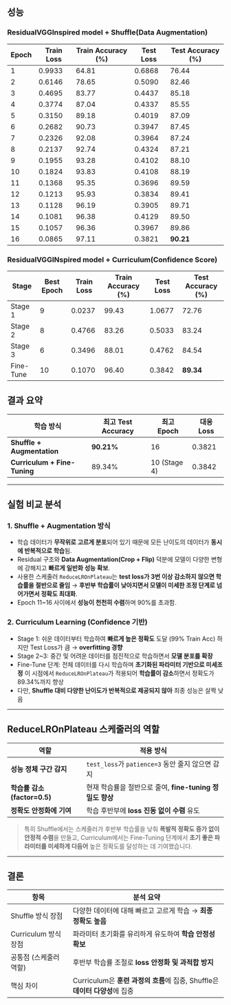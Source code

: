 ## 성능

### ResidualVGGInspired model + Shuffle(Data Augmentation)
| Epoch | Train Loss | Train Accuracy (%) | Test Loss | Test Accuracy (%) |
|-------|------------|---------------------|-----------|--------------------|
| 1     | 0.9933     | 64.81               | 0.6868    | 76.44              |
| 2     | 0.6146     | 78.65               | 0.5090    | 82.46              |
| 3     | 0.4695     | 83.77               | 0.4437    | 85.18              |
| 4     | 0.3774     | 87.04               | 0.4337    | 85.55              |
| 5     | 0.3150     | 89.18               | 0.4019    | 87.09              |
| 6     | 0.2682     | 90.73               | 0.3947    | 87.45              |
| 7     | 0.2326     | 92.08               | 0.3964    | 87.24              |
| 8     | 0.2137     | 92.74               | 0.4324    | 87.21              |
| 9     | 0.1955     | 93.28               | 0.4102    | 88.10              |
| 10    | 0.1824     | 93.83               | 0.4108    | 88.19              |
| 11    | 0.1368     | 95.35               | 0.3696    | 89.59              |
| 12    | 0.1213     | 95.93               | 0.3834    | 89.41              |
| 13    | 0.1128     | 96.19               | 0.3905    | 89.71              |
| 14    | 0.1081     | 96.38               | 0.4129    | 89.50              |
| 15    | 0.1057     | 96.36               | 0.3967    | 89.86              |
| 16    | 0.0865     | 97.11               | 0.3821    | **90.21**          |

### ResidualVGGINspired model + Curriculum(Confidence Score)

| Stage      | Best Epoch | Train Loss | Train Accuracy (%) | Test Loss | Test Accuracy (%) |
|------------|------------|-------------|---------------------|-----------|--------------------|
| Stage 1    | 9          | 0.0237      | 99.43               | 1.0677    | 72.76              |
| Stage 2    | 8          | 0.4766      | 83.26               | 0.5033    | 83.24              |
| Stage 3    | 6          | 0.3496      | 88.01               | 0.4762    | 84.54              |
| Fine-Tune  | 10         | 0.1070      | 96.40               | 0.3842    | **89.34**          |

## 결과 요약

| 학습 방식                        | 최고 Test Accuracy | 최고 Epoch     | 대응 Loss |
| ---------------------------- | ---------------- | ------------ | ------- |
| **Shuffle + Augmentation**   | **90.21%**       | 16           | 0.3821  |
| **Curriculum + Fine-Tuning** | 89.34%           | 10 (Stage 4) | 0.3842  |

---

## 실험 비교 분석

### 1. **Shuffle + Augmentation 방식**

* 학습 데이터가 **무작위로 고르게 분포**되어 있기 때문에 모든 난이도의 데이터가 **동시에 반복적으로 학습**됨.
* Residual 구조와 **Data Augmentation(Crop + Flip)** 덕분에 모델이 다양한 변형에 강해지고 **빠르게 일반화 성능 확보**.
* 사용한 스케줄러 `ReduceLROnPlateau`는 **test loss가 3번 이상 감소하지 않으면 학습률을 절반으로 줄임** →
  **후반부 학습률이 낮아지면서 모델이 미세한 조정 단계로 넘어가면서 정확도 최대화**.
* Epoch 11\~16 사이에서 **성능이 천천히 수렴**하며 90%를 초과함.

### 2. **Curriculum Learning (Confidence 기반)**

* Stage 1: 쉬운 데이터부터 학습하여 **빠르게 높은 정확도** 도달 (99% Train Acc)
  하지만 Test Loss가 큼 → **overfitting 경향**
* Stage 2\~3: 중간 및 어려운 데이터를 점진적으로 학습하면서 **모델 분포를 확장**
* Fine-Tune 단계: 전체 데이터를 다시 학습하며 **초기화된 파라미터 기반으로 미세조정**
  이 시점에서 `ReduceLROnPlateau`가 적용되어 **학습률이 감소**하면서 정확도가 89.34%까지 향상
* 다만, **Shuffle 대비 다양한 난이도가 반복적으로 제공되지 않아** 최종 성능은 살짝 낮음

---

## ReduceLROnPlateau 스케줄러의 역할

| 역할                      | 적용 방식                                   |
| ----------------------- | --------------------------------------- |
| **성능 정체 구간 감지**         | `test_loss`가 `patience=3` 동안 줄지 않으면 감지  |
| **학습률 감소 (factor=0.5)** | 현재 학습률을 절반으로 줄여, **fine-tuning 정밀도 향상** |
| **정확도 안정화에 기여**         | 학습 후반부에 **loss 진동 없이 수렴** 유도            |

> 특히 Shuffle에서는 스케줄러가 후반부 학습률을 낮춰 **폭발적 정확도 증가 없이 안정적 수렴**을 만들고,
> Curriculum에서는 Fine-Tuning 단계에서 **초기 좋은 파라미터를 미세하게 다듬어** 높은 정확도를 달성하는 데 기여했습니다.

---

## 결론

| 항목               | 분석 요약                                                   |
| ---------------- | ------------------------------------------------------- |
| Shuffle 방식 장점    | 다양한 데이터에 대해 빠르고 고르게 학습 → **최종 정확도 높음**                  |
| Curriculum 방식 장점 | 파라미터 초기화를 유리하게 유도하여 **학습 안정성 확보**                       |
| 공통점 (스케줄러 역할)    | 후반부 학습률 조절로 **loss 안정화 및 과적합 방지**                       |
| 핵심 차이            | Curriculum은 **훈련 과정의 흐름**에 집중, Shuffle은 **데이터 다양성**에 집중 |
